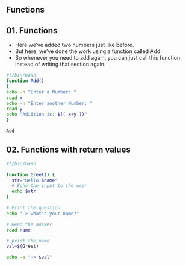 ## Functions

## 01. Functions
- Here we’ve added two numbers just like before. 
- But here, we’ve done the work using a function called Add. 
- So whenever you need to add again, you can just call this function instead of writing that section again.

```sh
#!/bin/bash
function Add()
{
echo -n "Enter a Number: "
read x
echo -n "Enter another Number: "
read y
echo "Adiition is: $(( x+y ))"
}

Add
```

## 02. Functions with return values
```sh
#!/bin/bash

function Greet() {
  str="Hello $name"
  # Echo the input to the user
  echo $str
}

# Print the question 
echo "-> what's your name?"

# Read the answer
read name

# print the name
val=$(Greet)

echo -e "-> $val"
```